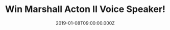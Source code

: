 ---
campaign-uuid: "c-c1800db4-330f-4cc7-ad9b-c70c6a84a569"
type: "Preview"
category: "Technology"
date: "2019-01-08T09:00:00.000Z"
end-date: "2019-02-08T23:59:00.000Z"
disable-form: false
is_promoted: true
has_entry_page: true
title: "Win Marshall Acton II Voice Speaker!"
competition-description: "<p>Want to win the new Acton II Voice smart speaker from\
  \ Marshall? Beat those post-Christmas blues with the new Acton II Voice speaker\
  \ from iconic music brand, Marshall.</p>\r\n<p>Best known for their classic amps,\
  \ the new voice series combines Marshall's legendary sound with Alexa voice activation\
  \ - bringing flawless sound to your home.\_With an instantly recognisable look -\
  \ including the famous\_textured vinyl covering, salt & pepper fret and the iconic\
  \ script logo - this is guaranteed to be a talking point in your home. Plus, the\
  \ Acton II Voice\_combines advanced components such as class D amplifiers, a bass\
  \ reflex cabinet system and custom-tuned drivers engineered to provide a balanced\
  \ and dynamic sound.</p>\r\n<p>To be in with a chance of winning an Acton II Voice\
  \ Speaker, click below!</p>"
hero-header: "Win Marshall Acton II Voice Speaker!"
terms-confirmation: "N/A"
banner-img: "https://assets.expresslyapp.com/asset-1b9b4232-37bd-4501-83fb-59d193925518.jpg"
logo-left-href: "aaa.nme.com"
logo-left-image: "https://assets.expresslyapp.com/asset-2c5f13a7-5cd2-46be-a267-2a2eae09b213.jpg"
logo-left-title: "NME AAA"
bg-image-hero: "https://assets.expresslyapp.com/asset-7173b421-665b-48c6-ba36-41345478c297.png"
bg-image-first: "https://assets.expresslyapp.com/asset-2bf531d9-c7a8-49e0-838b-6d6ee4886854.jpg"
bg-image-second: "https://assets.expresslyapp.com/asset-c9befb9e-05e1-40d4-a418-99730b9c971c.jpg"
bg-image-third: "https://assets.expresslyapp.com/asset-f2b29370-ebe3-4365-a54f-f7a4efef58a6.jpg"
section1-content: "Launched this autumn is Marshall Voice with Amazon Alexa, followed\
  \ by the Google Assistant later this year. This is just the beginning, with Marshall\
  \ planning to roll out even more Marshall Voice speakers with other services in\
  \ the future."
section2-content: "Just like a roadie, Alexa is there to help while you’re busy doing\
  \ other things. Can’t remember the name of a song? Say the lyrics and Alexa will\
  \ find it for you. Looking for information on when your favourite band goes on tour?\
  \ Just ask. You can even have Alexa remind you when tickets go on sale, help you\
  \ tune your guitar, learn music theory, test your music knowledge, or catch you\
  \ up on the latest news. Alexa and Marshall Voice really are a match made in music\
  \ heaven."
section3-content: "<p>We are giving away an amazing Acton II Voice Speaker from the\
  \ iconic music brand, Marshall! Think no more and enter the form below for a chance\
  \ to win this amazing prize NOW!</p>\r\n<p>Good luck!</p>"
entry-title: "Win Marshall Acton II Voice Speaker!"
entry-content: "Enter the draw to win the Marshall Acton II Voice Speaker\r\nby completing\
  \ the form below before 23:59 on 8th of February 2019."
has-winner: false
prize-description: "Marshall Acton II Voice Speaker."
special-conditions: "Multiple entries are allowed up to one every day"
country-restrictions:
- "GB"
---
